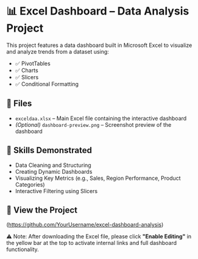 # 📊 Excel Dashboard – Data Analysis Project

This project features a data dashboard built in Microsoft Excel to visualize and analyze trends from a dataset using:

* ✅ PivotTables
* ✅ Charts
* ✅ Slicers
* ✅ Conditional Formatting

## 📂 Files

* `exceldaa.xlsx` – Main Excel file containing the interactive dashboard
* *(Optional)* `dashboard-preview.png` – Screenshot preview of the dashboard

## 🧠 Skills Demonstrated

* Data Cleaning and Structuring
* Creating Dynamic Dashboards
* Visualizing Key Metrics (e.g., Sales, Region Performance, Product Categories)
* Interactive Filtering using Slicers

## 🔗 View the Project
(https://github.com/YourUsername/excel-dashboard-analysis)

⚠️ Note:
After downloading the Excel file, please click **"Enable Editing"** in the yellow bar at the top to activate internal links and full dashboard functionality.

